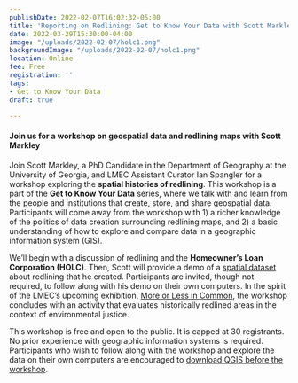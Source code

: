 ```yaml
---
publishDate: 2022-02-07T16:02:32-05:00
title: 'Reporting on Redlining: Get to Know Your Data with Scott Markley'
date: 2022-03-29T15:30:00-04:00
image: "/uploads/2022-02-07/holc1.png"
backgroundImage: "/uploads/2022-02-07/holc1.png"
location: Online
fee: Free
registration: ''
tags:
- Get to Know Your Data
draft: true

---
```

#### **Join us for a workshop on geospatial data and redlining maps with Scott Markley**

Join Scott Markley, a PhD Candidate in the Department of Geography at the University of Georgia, and LMEC Assistant Curator Ian Spangler for a workshop exploring the **spatial histories of redlining**. This workshop is a part of the **Get to Know Your Data** series, where we talk with and learn from the people and institutions that create, store, and share geospatial data. Participants will come away from the workshop with 1) a richer knowledge of the politics of data creation surrounding redlining maps, and 2) a basic understanding of how to explore and compare data in a geographic information system (GIS).

We’ll begin with a discussion of redlining and the **Homeowner’s Loan Corporation (HOLC)**. Then, Scott will provide a demo of a [spatial dataset](https://data.leventhalmap.org/#/catalog/dkyajewyh) about redlining that he created. Participants are invited, though not required, to follow along with his demo on their own computers. In the spirit of the LMEC’s upcoming exhibition, [More or Less in Common](https://www.leventhalmap.org/articles/environmental-justice-exhibition-preview/), the workshop concludes with an activity that evaluates historically redlined areas in the context of environmental justice.

This workshop is free and open to the public. It is capped at 30 registrants. No prior experience with geographic information systems is required. Participants who wish to follow along with the workshop and explore the data on their own computers are encouraged to [download QGIS before the workshop](https://cartinal.leventhalmap.org/guides/get-started-qgis/).